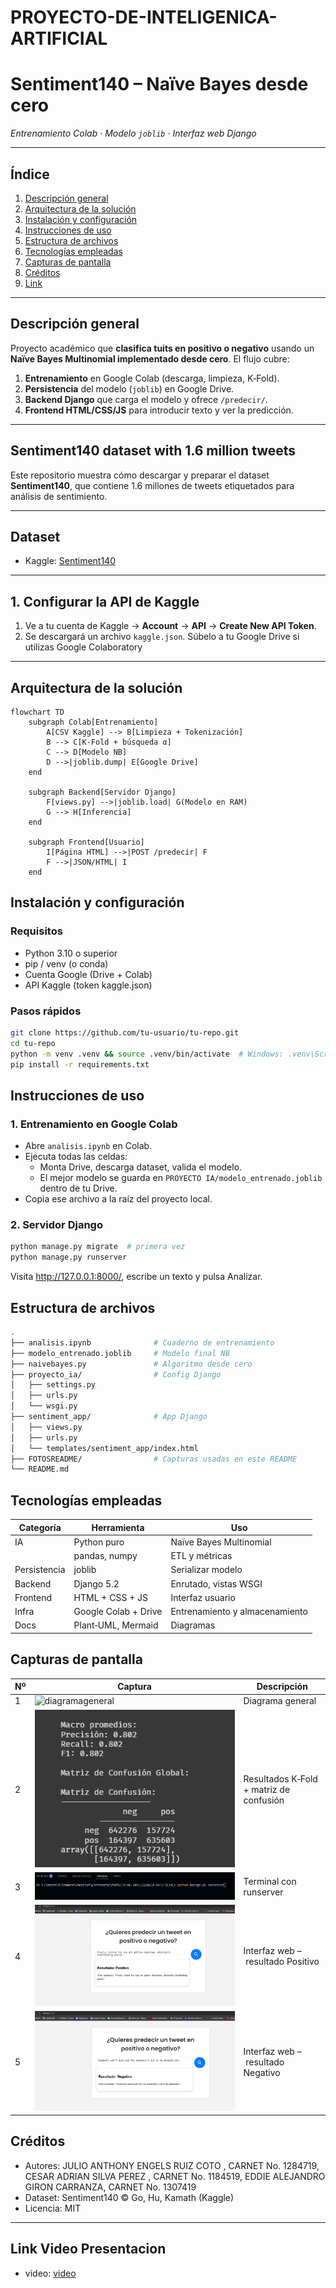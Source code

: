 # PROYECTO-DE-INTELIGENICA-ARTIFICIAL
# Sentiment140 – Naïve Bayes desde cero

*Entrenamiento Colab · Modelo *`joblib`* · Interfaz web Django*

---

## Índice

1. [Descripción general](#descripción-general)
2. [Arquitectura de la solución](#arquitectura-de-la-solución)
3. [Instalación y configuración](#instalación-y-configuración)
4. [Instrucciones de uso](#instrucciones-de-uso)
5. [Estructura de archivos](#estructura-de-archivos)
6. [Tecnologías empleadas](#tecnologías-empleadas)
7. [Capturas de pantalla](#capturas-de-pantalla)
8. [Créditos](#créditos)
9. [Link](#Link-Video-Presentacion)

---

## Descripción general

Proyecto académico que **clasifica tuits en positivo o negativo** usando un **Naïve Bayes Multinomial implementado desde cero**. El flujo cubre:

1. **Entrenamiento** en Google Colab (descarga, limpieza, K‑Fold).
2. **Persistencia** del modelo (`joblib`) en Google Drive.
3. **Backend Django** que carga el modelo y ofrece `/predecir/`.
4. **Frontend HTML/CSS/JS** para introducir texto y ver la predicción.

---

## Sentiment140 dataset with 1.6 million tweets

Este repositorio muestra cómo descargar y preparar el dataset **Sentiment140**, que contiene 1.6 millones de tweets etiquetados para análisis de sentimiento.

---

## Dataset

- Kaggle: [Sentiment140](https://www.kaggle.com/datasets/kazanova/sentiment140)

---

## 1. Configurar la API de Kaggle

1. Ve a tu cuenta de Kaggle → **Account** → **API** → **Create New API Token**.  
2. Se descargará un archivo `kaggle.json`. Súbelo a tu Google Drive si utilizas Google Colaboratory   


---

## Arquitectura de la solución

```mermaid
flowchart TD
    subgraph Colab[Entrenamiento]
        A[CSV Kaggle] --> B[Limpieza + Tokenización]
        B --> C[K‑Fold + búsqueda α]
        C --> D[Modelo NB]
        D -->|joblib.dump| E[Google Drive]
    end
    
    subgraph Backend[Servidor Django]
        F[views.py] -->|joblib.load| G(Modelo en RAM)
        G --> H[Inferencia]
    end
    
    subgraph Frontend[Usuario]
        I[Página HTML] -->|POST /predecir| F
        F -->|JSON/HTML| I
    end
```

## Instalación y configuración

### Requisitos
- Python 3.10 o superior
- pip / venv (o conda)
- Cuenta Google (Drive + Colab)
- API Kaggle (token kaggle.json)

### Pasos rápidos

```bash
git clone https://github.com/tu‑usuario/tu‑repo.git
cd tu‑repo
python -m venv .venv && source .venv/bin/activate  # Windows: .venv\Scripts\activate
pip install -r requirements.txt
```

## Instrucciones de uso

### 1. Entrenamiento en Google Colab

- Abre `analisis.ipynb` en Colab.
- Ejecuta todas las celdas:
  - Monta Drive, descarga dataset, valida el modelo.
  - El mejor modelo se guarda en `PROYECTO IA/modelo_entrenado.joblib` dentro de tu Drive.
- Copia ese archivo a la raíz del proyecto local.

### 2. Servidor Django

```bash
python manage.py migrate  # primera vez
python manage.py runserver
```

Visita http://127.0.0.1:8000/, escribe un texto y pulsa Analizar.

## Estructura de archivos

```bash
.
├── analisis.ipynb              # Cuaderno de entrenamiento
├── modelo_entrenado.joblib     # Modelo final NB
├── naivebayes.py               # Algoritmo desde cero
├── proyecto_ia/                # Config Django
│   ├── settings.py
│   ├── urls.py
│   └── wsgi.py
├── sentiment_app/              # App Django
│   ├── views.py
│   ├── urls.py
│   └── templates/sentiment_app/index.html
├── FOTOSREADME/                # Capturas usadas en este README
└── README.md
```

## Tecnologías empleadas

| Categoría | Herramienta | Uso |
|-----------|-------------|-----|
| IA | Python puro | Naïve Bayes Multinomial |
| | pandas, numpy | ETL y métricas |
| Persistencia | joblib | Serializar modelo |
| Backend | Django 5.2 | Enrutado, vistas WSGI |
| Frontend | HTML + CSS + JS | Interfaz usuario |
| Infra | Google Colab + Drive | Entrenamiento y almacenamiento |
| Docs | Plant‑UML, Mermaid | Diagramas |

## Capturas de pantalla

| Nº | Captura | Descripción                                   |
|----|---------|-----------------------------------------------|
| 1  | ![diagramageneral](FOTOSREADME/DIAGRAMAGENERAL.png) | Diagrama general |
| 2  | ![k‑fold](FOTOSREADME/KFOLDYMATRIZ.png) | Resultados K‑Fold + matriz de confusión |
| 3  | ![runserver](FOTOSREADME/foto1.png) | Terminal con runserver |
| 4  | ![positivo](FOTOSREADME/POSITIVE.png) | Interfaz web – resultado Positivo |
| 5  | ![negativo](FOTOSREADME/NEGATIVE.png) | Interfaz web – resultado Negativo |


## Créditos

- Autores: JULIO ANTHONY ENGELS RUIZ COTO , CARNET No. 1284719, CESAR ADRIAN SILVA PEREZ , CARNET No. 1184519, EDDIE ALEJANDRO GIRON CARRANZA, CARNET No. 1307419
- Dataset: Sentiment140 © Go, Hu, Kamath (Kaggle)
- Licencia: MIT

---

## Link Video Presentacion

- video: [video](https://drive.google.com/drive/folders/1sNoE91ZEu9BtpU1cNm25A0QFJMwBBUto?usp=sharing)

